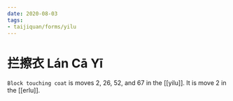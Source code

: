 ```yaml
---
date: 2020-08-03
tags:
- taijiquan/forms/yilu
---
```


# 拦擦衣 Lán Cā Yī

`Block touching coat` is moves 2, 26, 52, and 67 in the [[yilu]]. It is move 2 in the [[erlu]].

